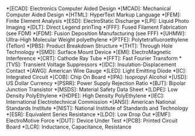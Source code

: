 *[ECAD]: Electronics Computer Aided Design
*[MCAD]: Mechanical Computer Aided Design
*[HTML]: HyperText Markup Language
*[FEM]: Finite Element Analysis
*[ESD]: ElectroStatic Discharge
*[LPI]: Liquid Photo Imaging
*[DLT]: Direct Legend prinTing
*[FFF]: Fused Filament Fabrication (see FDM)
*[FDM]: Fusion Deposition Manufacturing (see FFF)
*[UHMW]: Ultra-High Molecular Weight polyethylene
*[PTFE]: Polytetrafluoroethylene (Teflon)
*[PBS]: Product Breakdown Structure
*[THT]: Through Hole Technology
*[SMD]: Surface Mount Device
*[EMI]: ElectroMagnetic Interference
*[CRT]: Cathode Ray Tube
*[FFT]: Fast Fourier Transform
*[TVS]: Transient Voltage Suppressors
*[IDC]: Insulation-Displacement Contact
*[AWG]: American Wire Gauge
*[LED]: Light Emitting Diode
*[IC]: Integrated Circuit
*[COB]: Chip On Board
*[IPA]: Isopropyl Alcohol
*[USD]: US Dollar Currency
*[PSRR]: Power Supply Rejection Ratio
*[BJT]: Bipolar Junction Transistor
*[MSDS]: Material Safety Data Sheet
*[LDPE]: Low Density PolyEthylene 
*[HDPE]: High Density PolyEthylene
*[IEC]: International Electrotechnical Commission
*[ANSI]: American National Standards Institute
*[NIST]: National Institute of Standards and Technology
*[ESR]: Equivalent Series Resistance
*[LDO]: Low Drop Out
*[EMF]: ElectroMotive Force
*[DUT]: Device Under Test
*[PCB]: Printed Circuit Board
*[LCR]: Inductance, Capacitance, Resistance